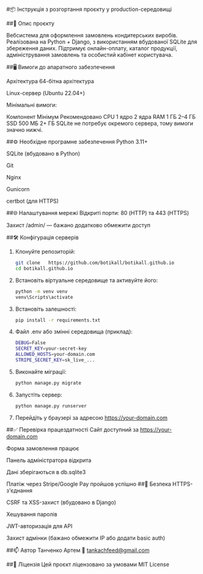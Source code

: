 #📦 Інструкція з розгортання проєкту у production-середовищі

##📄 Опис проєкту

Вебсистема для оформлення замовлень кондитерських виробів. Реалізована на Python + Django, з використанням вбудованої SQLite для збереження даних. Підтримує онлайн-оплату, каталог продукції, адміністрування замовлень та особистий кабінет користувача.

##🖥 Вимоги до апаратного забезпечення

Архітектура
64-бітна архітектура

Linux-сервер (Ubuntu 22.04+)

Мінімальні вимоги:

Компонент	Мінімум	Рекомендовано
CPU	1 ядро	2 ядра
RAM	1 ГБ	2–4 ГБ
SSD	500 МБ	2+ ГБ
SQLite не потребує окремого сервера, тому вимоги значно нижчі.

##⚙ Необхідне програмне забезпечення
Python 3.11+

SQLite (вбудовано в Python)

Git

Nginx

Gunicorn

certbot (для HTTPS)

##🌐 Налаштування мережі
Відкриті порти: 80 (HTTP) та 443 (HTTPS)

Захист /admin/ — бажано додатково обмежити доступ

##🛠 Конфігурація серверів
1. Клонуйте репозиторій:
   ```bash
   git clone   https://github.com/botikall/botikall.github.io
   cd botikall.github.io
2. Встановіть віртуальне середовище та активуйте його:
   ```bash
   python -m venv venv
   venv\Scripts\activate 
4. Встановіть залешності:
   ```bash
   pip install -r requirements.txt
5. Файл .env або змінні середовища (приклад):
   ```bash
   DEBUG=False
   SECRET_KEY=your-secret-key
   ALLOWED_HOSTS=your-domain.com
   STRIPE_SECRET_KEY=sk_live_...
6. Виконайте міграції:
   ```bash
   python manage.py migrate
7. Запустіть сервер:
   ```bash
   python manage.py runserver
8. Перейдіть у браузері за адресою https://your-domain.com

##✅ Перевірка працездатності
Сайт доступний за https://your-domain.com

Форма замовлення працює

Панель адміністратора відкрита

Дані зберігаються в db.sqlite3

Платіж через Stripe/Google Pay пройшов успішно
##🔐 Безпека
HTTPS-з'єднання

CSRF та XSS-захист (вбудовано в Django)

Хешування паролів

JWT-авторизація для API

Захист адмінки (бажано обмежити IP або додати basic auth)

##📫 Автор
Танченко Артем
📧 tankachfeed@gmail.com

##📄 Ліцензія
Цей проєкт ліцензовано за умовами MIT License
